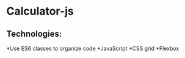 ﻿# Calculator-js
## Technologies:
 *Use ES6 classes to organize code 
 *JavaScript
 *CSS grid
 *Flexbox
